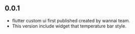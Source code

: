 ## 0.0.1

- flutter custom ui first published created by wannai team.
- This version include widget that temperature bar style.

